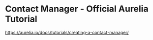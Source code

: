 # Contact Manager - Official Aurelia Tutorial

https://aurelia.io/docs/tutorials/creating-a-contact-manager/
